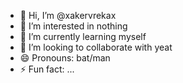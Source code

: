 - 👋 Hi, I’m @xakervrekax
- 👀 I’m interested in nothing
- 🌱 I’m currently learning myself
- 💞️ I’m looking to collaborate with yeat
- 😄 Pronouns: bat/man
- ⚡ Fun fact: ...

<!---
xakervrekax/xakervrekax is a ✨ special ✨ repository because its `README.md` (this file) appears on your GitHub profile.
You can click the Preview link to take a look at your changes.
--->
